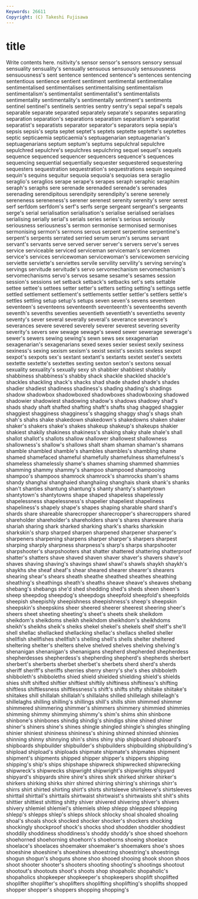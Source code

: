 ```yaml
---
Keywords: 26611 
Copyright: (C) Takeshi Fujisawa
---
```


# title

Write contents here.
nsitivity's sensor
sensor's sensors sensory sensual sensuality sensuality's sensually sensuous sensuously sensuousness
sensuousness's sent sentence sentenced sentence's sentences sentencing sententious sentience sentient
sentiment sentimental sentimentalise sentimentalised sentimentalises sentimentalising sentimentalism sentimentalism's sentimentalist sentimentalist's
sentimentalists sentimentality sentimentality's sentimentally sentiment's sentiments sentinel sentinel's sentinels sentries
sentry sentry's sepal sepal's sepals separable separate separated separately separate's
separates separating separation separation's separations separatism separatism's separatist separatist's separatists
separator separator's separators sepia sepia's sepsis sepsis's septa septet septet's
septets septette septette's septettes septic septicaemia septicaemia's septuagenarian septuagenarian's septuagenarians
septum septum's septums sepulchral sepulchre sepulchred sepulchre's sepulchres sepulchring sequel
sequel's sequels sequence sequenced sequencer sequencers sequence's sequences sequencing sequential
sequentially sequester sequestered sequestering sequesters sequestration sequestration's sequestrations sequin sequined
sequin's sequins sequitur sequoia sequoia's sequoias sera seraglio seraglio's seraglios
serape serape's serapes seraph seraphic seraphim seraph's seraphs sere serenade
serenaded serenade's serenades serenading serendipitous serendipity serendipity's serene serenely sereneness
sereneness's serener serenest serenity serenity's serer serest serf serfdom serfdom's
serf's serfs serge sergeant sergeant's sergeants serge's serial serialisation serialisation's
serialise serialised serialises serialising serially serial's serials series series's serious
seriously seriousness seriousness's sermon sermonise sermonised sermonises sermonising sermon's sermons
serous serpent serpentine serpentine's serpent's serpents serrated serried serum serum's
serums servant servant's servants serve served server server's servers serve's
serves service serviceable serviced serviceman serviceman's servicemen service's services servicewoman
servicewoman's servicewomen servicing serviette serviette's serviettes servile servility servility's serving
serving's servings servitude servitude's servo servomechanism servomechanism's servomechanisms servo's servos
sesame sesame's sesames session session's sessions set setback setback's setbacks
set's sets settable settee settee's settees setter setter's setters setting
setting's settings settle settled settlement settlement's settlements settler settler's settlers
settle's settles settling setup setup's setups seven seven's sevens seventeen
seventeen's seventeens seventeenth seventeenth's seventeenths seventh seventh's sevenths seventies seventieth
seventieth's seventieths seventy seventy's sever several severally several's severance severance's
severances severe severed severely severer severest severing severity severity's severs
sew sewage sewage's sewed sewer sewerage sewerage's sewer's sewers sewing
sewing's sewn sews sex sexagenarian sexagenarian's sexagenarians sexed sexes sexier
sexiest sexily sexiness sexiness's sexing sexism sexism's sexist sexist's sexists
sexless sexpot sexpot's sexpots sex's sextant sextant's sextants sextet sextet's
sextets sextette sextette's sextettes sexting sexton sexton's sextons sexual sexuality
sexuality's sexually sexy sh shabbier shabbiest shabbily shabbiness shabbiness's shabby
shack shackle shackled shackle's shackles shackling shack's shacks shad shade
shaded shade's shades shadier shadiest shadiness shadiness's shading shading's shadings
shadow shadowbox shadowboxed shadowboxes shadowboxing shadowed shadowier shadowiest shadowing shadow's
shadows shadowy shad's shads shady shaft shafted shafting shaft's shafts
shag shagged shaggier shaggiest shagginess shagginess's shagging shaggy shag's shags
shah shah's shahs shake shakedown shakedown's shakedowns shaken shaker shaker's
shakers shake's shakes shakeup shakeup's shakeups shakier shakiest shakily shakiness
shakiness's shaking shaky shale shale's shall shallot shallot's shallots shallow
shallower shallowest shallowness shallowness's shallow's shallows shalt sham shaman shaman's
shamans shamble shambled shamble's shambles shambles's shambling shame shamed shamefaced
shameful shamefully shamefulness shamefulness's shameless shamelessly shame's shames shaming shammed
shammies shamming shammy shammy's shampoo shampooed shampooing shampoo's shampoos shamrock
shamrock's shamrocks sham's shams shandy shanghai shanghaied shanghaiing shanghais shank
shank's shanks shan't shanties shantung shantung's shanty shanty's shantytown shantytown's
shantytowns shape shaped shapeless shapelessly shapelessness shapelessness's shapelier shapeliest shapeliness
shapeliness's shapely shape's shapes shaping sharable shard shard's shards share
shareable sharecropper sharecropper's sharecroppers shared shareholder shareholder's shareholders share's shares
shareware sharia shariah sharing shark sharked sharking shark's sharks sharkskin
sharkskin's sharp sharped sharpen sharpened sharpener sharpener's sharpeners sharpening sharpens
sharper sharper's sharpers sharpest sharping sharply sharpness sharpness's sharp's sharps
sharpshooter sharpshooter's sharpshooters shat shatter shattered shattering shatterproof shatter's shatters
shave shaved shaven shaver shaver's shavers shave's shaves shaving shaving's
shavings shawl shawl's shawls shaykh shaykh's shaykhs she sheaf sheaf's
shear sheared shearer shearer's shearers shearing shear's shears sheath sheathe
sheathed sheathes sheathing sheathing's sheathings sheath's sheaths sheave sheave's sheaves
shebang shebang's shebangs she'd shed shedding shed's sheds sheen sheen's
sheep sheepdog sheepdog's sheepdogs sheepfold sheepfold's sheepfolds sheepish sheepishly sheepishness
sheepishness's sheep's sheepskin sheepskin's sheepskins sheer sheered sheerer sheerest sheering
sheer's sheers sheet sheeting sheeting's sheet's sheets sheik sheikdom sheikdom's
sheikdoms sheikh sheikhdom sheikhdom's sheikhdoms sheikh's sheikhs sheik's sheiks shekel
shekel's shekels shelf shelf's she'll shell shellac shellacked shellacking shellac's
shellacs shelled sheller shellfish shellfishes shellfish's shelling shell's shells shelter
sheltered sheltering shelter's shelters shelve shelved shelves shelving shelving's shenanigan
shenanigan's shenanigans shepherd shepherded shepherdess shepherdesses shepherdess's shepherding shepherd's shepherds
sherbert sherbert's sherberts sherbet sherbet's sherbets sherd sherd's sherds sheriff
sheriff's sheriffs sherries sherry sherry's she's shes shibboleth shibboleth's shibboleths
shied shield shielded shielding shield's shields shies shift shifted shiftier
shiftiest shiftily shiftiness shiftiness's shifting shiftless shiftlessness shiftlessness's shift's shifts
shifty shiitake shiitake's shiitakes shill shillalah shillalah's shillalahs shilled shillelagh
shillelagh's shillelaghs shilling shilling's shillings shill's shills shim shimmed shimmer
shimmered shimmering shimmer's shimmers shimmery shimmied shimmies shimming shimmy shimmying
shimmy's shim's shims shin shinbone shinbone's shinbones shindig shindig's shindigs
shine shined shiner shiner's shiners shine's shines shingle shingled shingle's
shingles shingling shinier shiniest shininess shininess's shining shinned shinnied shinnies
shinning shinny shinnying shin's shins shiny ship shipboard shipboard's shipboards
shipbuilder shipbuilder's shipbuilders shipbuilding shipbuilding's shipload shipload's shiploads shipmate shipmate's
shipmates shipment shipment's shipments shipped shipper shipper's shippers shipping shipping's
ship's ships shipshape shipwreck shipwrecked shipwrecking shipwreck's shipwrecks shipwright shipwright's
shipwrights shipyard shipyard's shipyards shire shire's shires shirk shirked shirker
shirker's shirkers shirking shirks shirr shirred shirring shirring's shirrings shirr's
shirrs shirt shirted shirting shirt's shirts shirtsleeve shirtsleeve's shirtsleeves shirttail
shirttail's shirttails shirtwaist shirtwaist's shirtwaists shit shit's shits shittier shittiest
shitting shitty shiver shivered shivering shiver's shivers shivery shlemiel shlemiel's
shlemiels shlep shlepp shlepped shlepping shlepp's shlepps shlep's shleps shlock
shlocky shoal shoaled shoaling shoal's shoals shock shocked shocker shocker's
shockers shocking shockingly shockproof shock's shocks shod shodden shoddier shoddiest
shoddily shoddiness shoddiness's shoddy shoddy's shoe shoed shoehorn shoehorned shoehorning
shoehorn's shoehorns shoeing shoelace shoelace's shoelaces shoemaker shoemaker's shoemakers shoe's
shoes shoeshine shoeshine's shoeshines shoestring shoestring's shoestrings shogun shogun's shoguns
shone shoo shooed shooing shook shoon shoos shoot shooter shooter's
shooters shooting shooting's shootings shootout shootout's shootouts shoot's shoots shop
shopaholic shopaholic's shopaholics shopkeeper shopkeeper's shopkeepers shoplift shoplifted shoplifter shoplifter's
shoplifters shoplifting shoplifting's shoplifts shopped shopper shopper's shoppers shopping shopping's

